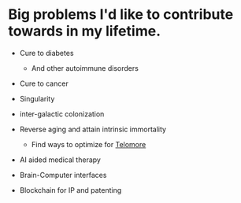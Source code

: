# Big problems I'd like to contribute towards in my lifetime.

- Cure to diabetes

  - And other autoimmune disorders

- Cure to cancer

- Singularity

- inter-galactic colonization

- Reverse aging and attain intrinsic immortality

  - Find ways to optimize for [Telomore](https://en.wikipedia.org/wiki/Telomere)

- AI aided medical therapy

- Brain-Computer interfaces

- Blockchain for IP and patenting
